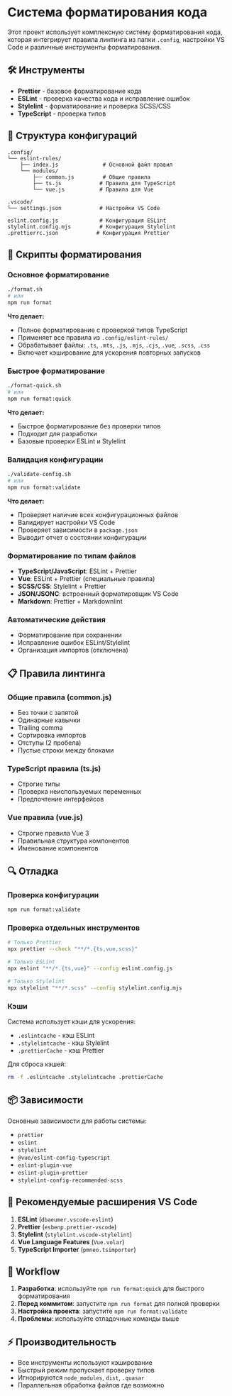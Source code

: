 # Система форматирования кода

Этот проект использует комплексную систему форматирования кода, которая интегрирует правила линтинга из папки `.config`, настройки VS Code и различные инструменты форматирования.

## 🛠 Инструменты

- **Prettier** - базовое форматирование кода
- **ESLint** - проверка качества кода и исправление ошибок
- **Stylelint** - форматирование и проверка SCSS/CSS
- **TypeScript** - проверка типов

## 📁 Структура конфигураций

```text
.config/
└── eslint-rules/
    ├── index.js              # Основной файл правил
    └── modules/
        ├── common.js         # Общие правила
        ├── ts.js            # Правила для TypeScript
        └── vue.js           # Правила для Vue

.vscode/
└── settings.json            # Настройки VS Code

eslint.config.js             # Конфигурация ESLint
stylelint.config.mjs         # Конфигурация Stylelint
.prettierrc.json            # Конфигурация Prettier
```

## 🚀 Скрипты форматирования

### Основное форматирование

```bash
./format.sh
# или
npm run format
```

**Что делает:**

- Полное форматирование с проверкой типов TypeScript
- Применяет все правила из `.config/eslint-rules/`
- Обрабатывает файлы: `.ts`, `.mts`, `.js`, `.mjs`, `.cjs`, `.vue`, `.scss`, `.css`
- Включает кэширование для ускорения повторных запусков

### Быстрое форматирование

```bash
./format-quick.sh
# или
npm run format:quick
```

**Что делает:**

- Быстрое форматирование без проверки типов
- Подходит для разработки
- Базовые проверки ESLint и Stylelint

### Валидация конфигурации

```bash
./validate-config.sh
# или
npm run format:validate
```

**Что делает:**

- Проверяет наличие всех конфигурационных файлов
- Валидирует настройки VS Code
- Проверяет зависимости в `package.json`
- Выводит отчет о состоянии конфигурации

### Форматирование по типам файлов

- **TypeScript/JavaScript**: ESLint + Prettier
- **Vue**: ESLint + Prettier (специальные правила)
- **SCSS/CSS**: Stylelint + Prettier
- **JSON/JSONC**: встроенный форматировщик VS Code
- **Markdown**: Prettier + Markdownlint

### Автоматические действия

- Форматирование при сохранении
- Исправление ошибок ESLint/Stylelint
- Организация импортов (отключена)

## 📋 Правила линтинга

### Общие правила (common.js)

- Без точки с запятой
- Одинарные кавычки
- Trailing comma
- Сортировка импортов
- Отступы (2 пробела)
- Пустые строки между блоками

### TypeScript правила (ts.js)

- Строгие типы
- Проверка неиспользуемых переменных
- Предпочтение интерфейсов

### Vue правила (vue.js)

- Строгие правила Vue 3
- Правильная структура компонентов
- Именование компонентов

## 🔍 Отладка

### Проверка конфигурации

```bash
npm run format:validate
```

### Проверка отдельных инструментов

```bash
# Только Prettier
npx prettier --check "**/*.{ts,vue,scss}"

# Только ESLint
npx eslint "**/*.{ts,vue}" --config eslint.config.js

# Только Stylelint
npx stylelint "**/*.scss" --config stylelint.config.mjs
```

### Кэши

Система использует кэши для ускорения:

- `.eslintcache` - кэш ESLint
- `.stylelintcache` - кэш Stylelint
- `.prettierCache` - кэш Prettier

Для сброса кэшей:

```bash
rm -f .eslintcache .stylelintcache .prettierCache
```

## 📦 Зависимости

Основные зависимости для работы системы:

- `prettier`
- `eslint`
- `stylelint`
- `@vue/eslint-config-typescript`
- `eslint-plugin-vue`
- `eslint-plugin-prettier`
- `stylelint-config-recommended-scss`

## 🎯 Рекомендуемые расширения VS Code

1. **ESLint** (`dbaeumer.vscode-eslint`)
2. **Prettier** (`esbenp.prettier-vscode`)
3. **Stylelint** (`stylelint.vscode-stylelint`)
4. **Vue Language Features** (`Vue.volar`)
5. **TypeScript Importer** (`pmneo.tsimporter`)

## 🔄 Workflow

1. **Разработка**: используйте `npm run format:quick` для быстрого форматирования
2. **Перед коммитом**: запустите `npm run format` для полной проверки
3. **Настройка проекта**: запустите `npm run format:validate`
4. **Проблемы**: используйте отладочные команды выше

## ⚡ Производительность

- Все инструменты используют кэширование
- Быстрый режим пропускает проверку типов
- Игнорируются `node_modules`, `dist`, `.quasar`
- Параллельная обработка файлов где возможно

